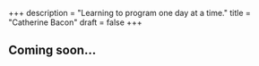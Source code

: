 +++
description = "Learning to program one day at a time."
title = "Catherine Bacon"
draft = false
+++

## Coming soon...
